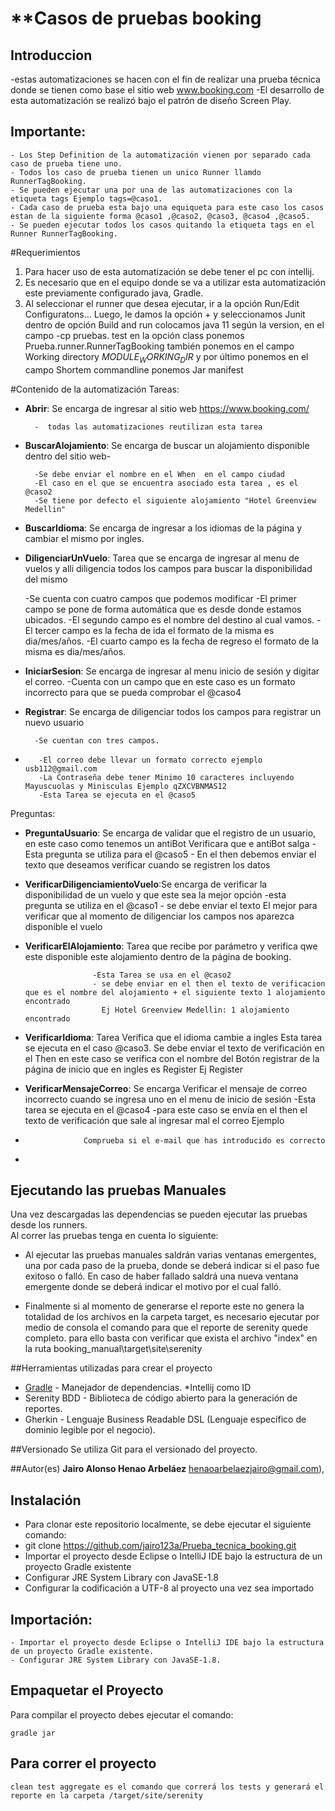 # **Casos de pruebas booking


## Introduccion ##
-estas automatizaciones se hacen con el fin de realizar una prueba técnica donde se tienen como base el sitio web www.booking.com
-El desarrollo de esta automatización se realizó bajo el patrón de diseño Screen Play.

## Importante:

	- Los Step Definition de la automatización vienen por separado cada caso de prueba tiene uno.
    - Todos los caso de prueba tienen un unico Runner llamdo RunnerTagBooking.
    - Se pueden ejecutar una por una de las automatizaciones con la etiqueta tags Ejemplo tags=@caso1.
    - Cada caso de prueba esta bajo una equiqueta para este caso los casos estan de la siguiente forma @caso1 ,@caso2, @caso3, @caso4 ,@caso5.
    - Se pueden ejecutar todos los casos quitando la etiqueta tags en el Runner RunnerTagBooking.


#Requerimientos
1. Para hacer uso de esta automatización se debe tener el pc con intellij.
2. Es necesario que en el equipo donde se va a utilizar esta automatización este previamente configurado java, Gradle.
3. Al seleccionar el runner que desea ejecutar, ir a la opción Run/Edit Configuratons... Luego, le damos la opción + y seleccionamos Junit dentro de opción Build and run colocamos java 11 según la version, en el campo -cp pruebas. test en la opción class ponemos Prueba.runner.RunnerTagBooking también ponemos en el campo Working directory $MODULE_WORKING_DIR$ 
y por último ponemos en el campo Shortem commandline ponemos Jar manifest


#Contenido de la automatización
Tareas:

- **Abrir**: Se encarga de ingresar al sitio web https://www.booking.com/

		-  todas las automatizaciones reutilizan esta tarea 


- **BuscarAlojamiento**: Se encarga de buscar un alojamiento disponible dentro del sitio web-
        
        -Se debe enviar el nombre en el When  en el campo ciudad 
        -El caso en el que se encuentra asociado esta tarea , es el @caso2
        -Se tiene por defecto el siguiente alojamiento "Hotel Greenview Medellin"


- **BuscarIdioma**: Se encarga de ingresar a los idiomas de la página y cambiar el mismo por ingles.
               

				   
- **DiligenciarUnVuelo**: Tarea que se encarga de ingresar al menu de vuelos y alli diligencia todos los campos para buscar la disponibilidad del mismo

   -Se cuenta con cuatro campos que podemos modificar
     -El primer campo se pone de forma automática que es desde donde estamos ubicados.
     -El segundo campo es el nombre del destino al cual vamos.
     -El tercer campo es la fecha de ida el formato de la misma es dia/mes/años.
     -El cuarto campo es la fecha de regreso el formato de la misma es dia/mes/años.


- **IniciarSesion**: Se encarga de ingresar al menu inicio de sesión y digitar el correo.
       -Cuenta con un campo que en este caso es un formato incorrecto para que se pueda comprobar el @caso4
			

- **Registrar**: Se encarga de diligenciar todos los campos para registrar un nuevo usuario

        -Se cuentan con tres campos.
-        -El correo debe llevar un formato correcto ejemplo usb112@gmail.com
         -La Contraseña debe tener Minimo 10 caracteres incluyendo Mayuscuolas y Minisculas Ejemplo qZXCVBNMAS12 
         -Esta Tarea se ejecuta en el @caso5


Preguntas:	
- **PreguntaUsuario**: Se encarga de validar que el registro de un usuario, en este caso como tenemos un antiBot Verificara que e antiBot salga
                 - Esta pregunta se utiliza para el @caso5
                 - En el then debemos enviar el texto que deseamos verificar cuando se registren los datos
	
	
- **VerificarDiligenciamientoVuelo**:Se encarga de verificar la disponibilidad de un vuelo y que este sea la mejor opción
                -esta pregunta se utiliza en el @caso1
                - se debe enviar el texto El mejor para verificar que al momento de diligenciar los campos nos aparezca disponible el vuelo 

				 
- **VerificarElAlojamiento**: Tarea que recibe por parámetro y verifica qwe este disponible este alojamiento dentro de la página de booking.

                     -Esta Tarea se usa en el @caso2
                     - se debe enviar en el then el texto de verificacion que es el nombre del alojamiento + el siguiente texto 1 alojamiento encontrado
                       Ej Hotel Greenview Medellin: 1 alojamiento encontrado
			
- **VerificarIdioma**: Tarea Verifica que el idioma cambie a ingles 
                  Esta tarea se ejecuta en el caso @caso3.
                  Se debe enviar el texto de verificación en el Then en este caso se verifica con el nombre del Botón registrar de la página de inicio 
                  que en ingles es Register
                     Ej Register

	
- **VerificarMensajeCorreo**: Se encarga Verificar el mensaje de correo incorrecto cuando se ingresa uno en el menu de inicio de sesión 
                -Esta tarea se ejecuta en el @caso4
                -para este caso se envía en el then el texto de verificación que sale al ingresar mal el correo 
                 Ejemplo 
-                  Comprueba si el e-mail que has introducido es correcto

	
-

## Ejecutando las pruebas Manuales
  
Una vez descargadas las dependencias se pueden ejecutar las pruebas desde los runners.  
Al correr las pruebas tenga en cuenta lo siguiente:  
  
- Al ejecutar las pruebas manuales saldrán varias ventanas emergentes, una por cada paso de la prueba, donde se deberá indicar si el paso fue exitoso o falló.
En caso de haber fallado saldrá una nueva ventana emergente donde se deberá indicar el motivo por el cual falló.

- Finalmente si al momento de generarse el reporte este no genera la totalidad de los archivos en la carpeta target, es necesario ejecutar por medio de consola el comando <gradle aggregate> para que el reporte de serenity quede completo.
para ello basta con verificar que exista el archivo "index" en la ruta booking_manual\target\site\serenity

 
##Herramientas utilizadas para crear el proyecto
* [Gradle](https://maven.apache.org/) - Manejador de dependencias.
*Intellij como ID
* Serenity BDD - Biblioteca de código abierto para la generación de reportes.
* Gherkin - Lenguaje Business Readable DSL (Lenguaje específico de dominio legible por el negocio).
 
 
##Versionado
Se utiliza Git para el versionado del proyecto.


##Autor(es)
**Jairo Alonso Henao Arbeláez** henaoarbelaezjairo@gmail.com), 


## Instalación
- Para clonar este repositorio localmente, se debe ejecutar el siguiente comando: 
- git clone https://github.com/jairo123a/Prueba_tecnica_booking.git
- Importar el proyecto desde Eclipse o IntelliJ IDE bajo la estructura de un proyecto Gradle existente 
- Configurar JRE System Library con JavaSE-1.8
- Configurar la codificación a UTF-8 al proyecto una vez sea importado
	
## Importación:
	- Importar el proyecto desde Eclipse o IntelliJ IDE bajo la estructura de un proyecto Gradle existente. 
	- Configurar JRE System Library con JavaSE-1.8.	


## Empaquetar el Proyecto
Para compilar el proyecto debes ejecutar el comando:
    
    gradle jar
	
## Para correr el proyecto
	clean test aggregate es el comando que correrá los tests y generará el reporte en la carpeta /target/site/serenity